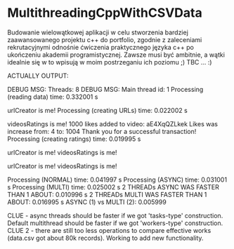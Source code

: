 # MultithreadingCppWithCSVData
Budowanie wielowątkowej aplikacji w celu stworzenia bardziej zaawansowanego projektu c++ do portfolio, zgodnie z zaleceniami rekrutacyjnymi odnośnie ćwiczenia praktycznego języka c++ po ukończeniu akademii programistycznej. Zawsze musi być ambitnie, a wątki idealnie się w to wpisują w moim postrzeganiu ich poziomu ;)  TBC ... :) 

ACTUALLY OUTPUT: 

DEBUG MSG: Threads: 8
DEBUG MSG: Main thread id: 1
Processing (reading data) time: 0.332001 s

urlCreator is me!
Processing (creating URLs) time: 0.022002 s

videosRatings is me!
1000 likes added to video: aE4XqQZLkek
Likes was increase from: 4 to: 1004
Thank you for a successful transaction!
Processing (creating ratings) time: 0.019995 s

urlCreator is me!
videosRatings is me!

urlCreator is me!
videosRatings is me!

Processing (NORMAL) time: 0.041997 s
Processing (ASYNC) time: 0.031001 s
Processing (MULTI) time: 0.025002 s
2 THREADs ASYNC WAS FASTER THAN 1 ABOUT: 0.010996 s
2 THREADs MULTI WAS FASTER THAN 1 ABOUT: 0.016995 s
ASYNC (1) vs MULTI (2): 0.005999

CLUE - async threads should be faster if we got 'tasks-type' construction. Default multithread should be faster if we got 'workers-type' construction. 
CLUE 2 - there are still too less operations to compare effective works (data.csv got about 80k records). Working to add new functionality. 
